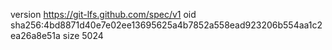 version https://git-lfs.github.com/spec/v1
oid sha256:4bd8871d40e7e02ee13695625a4b7852a558ead923206b554aa1c2ea26a8e51a
size 5024
